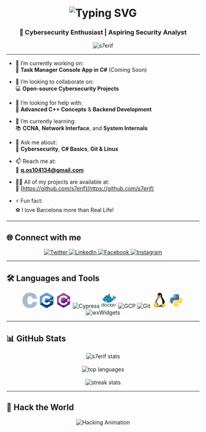 <h1 align="center">
  <img src="https://readme-typing-svg.demolab.com?font=Fira+Code&size=28&pause=1000&color=00FF00&center=true&vCenter=true&width=435&lines=Sherif+Osman;Cybersecurity+Enthusiast;Ready+to+Hack+the+Future" alt="Typing SVG" />
</h1>

<h3 align="center">🚀 Cybersecurity Enthusiast | Aspiring Security Analyst</h3>

<p align="center">
  <img src="https://komarev.com/ghpvc/?username=s7erif&label=Profile%20views&color=0e75b6&style=flat" alt="s7erif" />
</p>

---

- 🔭 I’m currently working on:  
  🎯 **Task Manager Console App in C#** (Coming Soon)

- 👯 I’m looking to collaborate on:  
  💻 **Open-source Cybersecurity Projects**

- 🤝 I’m looking for help with:  
  🧠 **Advanced C++ Concepts** & **Backend Development**

- 🌱 I’m currently learning:  
  📚 **CCNA**, **Network Interface**, and **System Internals**

- 💬 Ask me about:  
  🔐 **Cybersecurity**, **C# Basics**, **Git & Linux**

- 📫 Reach me at:  
  📧 **q.os104134@gmail.com**

- 👨‍💻 All of my projects are available at:  
  🔗 [https://github.com/s7erif](https://github.com/s7erif)

- ⚡ Fun fact:  
  ⚽️ I love Barcelona more than Real Life!

---

## 🌐 Connect with me

<p align="center">
  <a href="https://twitter.com/s7erif7" target="_blank">
    <img src="https://skillicons.dev/icons?i=twitter" alt="Twitter" height="40"/>
  </a>
  <a href="https://www.linkedin.com/in/sherif-osman-32646424b/" target="_blank">
    <img src="https://skillicons.dev/icons?i=linkedin" alt="LinkedIn" height="40"/>
  </a>
  <a href="https://www.facebook.com/shryf.thman.462491/" target="_blank">
    <img src="https://skillicons.dev/icons?i=facebook" alt="Facebook" height="40"/>
  </a>
  <a href="https://instagram.com/s7erif_osman.30.11" target="_blank">
    <img src="https://skillicons.dev/icons?i=instagram" alt="Instagram" height="40"/>
  </a>
</p>

---

## 🛠️ Languages and Tools

<p align="center">
  <img src="https://raw.githubusercontent.com/devicons/devicon/master/icons/c/c-original.svg" alt="C" width="40" height="40"/>
  <img src="https://raw.githubusercontent.com/devicons/devicon/master/icons/cplusplus/cplusplus-original.svg" alt="C++" width="40" height="40"/>
  <img src="https://raw.githubusercontent.com/devicons/devicon/master/icons/csharp/csharp-original.svg" alt="C#" width="40" height="40"/>
  <img src="https://raw.githubusercontent.com/simple-icons/simple-icons/6e46ec1fc23b60c8fd0d2f2ff46db82e16dbd75f/icons/cypress.svg" alt="Cypress" width="40" height="40"/>
  <img src="https://raw.githubusercontent.com/devicons/devicon/master/icons/docker/docker-original-wordmark.svg" alt="Docker" width="40" height="40"/>
  <img src="https://www.vectorlogo.zone/logos/google_cloud/google_cloud-icon.svg" alt="GCP" width="40" height="40"/>
  <img src="https://www.vectorlogo.zone/logos/git-scm/git-scm-icon.svg" alt="Git" width="40" height="40"/>
  <img src="https://raw.githubusercontent.com/devicons/devicon/master/icons/linux/linux-original.svg" alt="Linux" width="40" height="40"/>
  <img src="https://raw.githubusercontent.com/devicons/devicon/master/icons/python/python-original.svg" alt="Python" width="40" height="40"/>
  <img src="https://upload.wikimedia.org/wikipedia/commons/b/bb/WxWidgets.svg" alt="wxWidgets" width="40" height="40"/>
</p>

---

## 📊 GitHub Stats

<p align="center">
  <img src="https://github-readme-stats.vercel.app/api?username=s7erif&show_icons=true&theme=radical" alt="s7erif stats"/>
  <br><br>
  <img src="https://github-readme-stats.vercel.app/api/top-langs/?username=s7erif&layout=compact&theme=radical" alt="top languages"/>
  <br><br>
  <img src="https://github-readme-streak-stats.herokuapp.com/?user=s7erif&theme=radical" alt="streak stats"/>
</p>

---

## 🧠 Hack the World

<p align="center">
  <img src="https://i.gifer.com/7efs.gif" width="400" alt="Hacking Animation">
</p>
